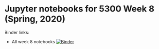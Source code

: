 # Jupyter notebooks for 5300 Week 8 (Spring, 2020)

Binder links:

* All week 8 notebooks [![Binder](https://mybinder.org/badge_logo.svg)](https://mybinder.org/v2/gh/furnstahl/5300-notebooks/master?filepath=2020_week_8)


